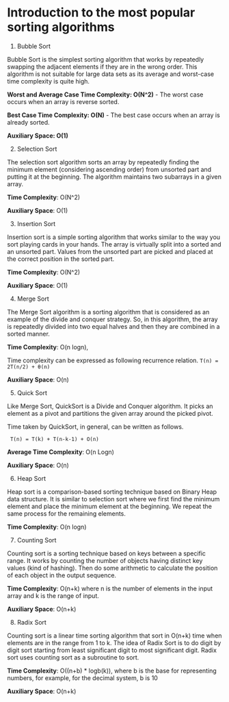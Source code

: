 # Introduction to the most popular sorting algorithms

1. Bubble Sort 
   
Bubble Sort is the simplest sorting algorithm that works by repeatedly swapping the adjacent elements if they are in the wrong order. This algorithm is not suitable for large data sets as its average and worst-case time complexity is quite high.

**Worst and Average Case Time Complexity: O(N^2)** - The worst case occurs when an array is reverse sorted.

**Best Case Time Complexity: O(N)** - The best case occurs when an array is already sorted.

**Auxiliary Space: O(1)**

2. Selection Sort
   
The selection sort algorithm sorts an array by repeatedly finding the minimum element (considering ascending order) from unsorted part and putting it at the beginning. The algorithm maintains two subarrays in a given array.

**Time Complexity**: O(N^2)

**Auxiliary Space**: O(1)

3. Insertion Sort
   
Insertion sort is a simple sorting algorithm that works similar to the way you sort playing cards in your hands. The array is virtually split into a sorted and an unsorted part. Values from the unsorted part are picked and placed at the correct position in the sorted part.

**Time Complexity**: O(N^2)

**Auxiliary Space**: O(1)

4. Merge Sort
   
The Merge Sort algorithm is a sorting algorithm that is considered as an example of the divide and conquer strategy. So, in this algorithm, the array is repeatedly divided into two equal halves and then they are combined in a sorted manner.

**Time Complexity**: O(n logn), 

Time complexity can be expressed as following recurrence relation.
`T(n) = 2T(n/2) + θ(n)`

**Auxiliary Space**: O(n)

5. Quick Sort
   
Like Merge Sort, QuickSort is a Divide and Conquer algorithm. It picks an element as a pivot and partitions the given array around the picked pivot.

Time taken by QuickSort, in general, can be written as follows. 

` T(n) = T(k) + T(n-k-1) + O(n)`

**Average Time Complexity**: O(n Logn)

**Auxiliary Space**: O(n)

6. Heap Sort
   
Heap sort is a comparison-based sorting technique based on Binary Heap data structure. It is similar to selection sort where we first find the minimum element and place the minimum element at the beginning. We repeat the same process for the remaining elements.

**Time Complexity**: O(n logn)

7. Counting Sort
   
Counting sort is a sorting technique based on keys between a specific range. It works by counting the number of objects having distinct key values (kind of hashing). Then do some arithmetic to calculate the position of each object in the output sequence. 

**Time Complexity**: O(n+k) where n is the number of elements in the input array and k is the range of input. 

**Auxiliary Space**: O(n+k)

8. Radix Sort
   
Counting sort is a linear time sorting algorithm that sort in O(n+k) time when elements are in the range from 1 to k. The idea of Radix Sort is to do digit by digit sort starting from least significant digit to most significant digit. Radix sort uses counting sort as a subroutine to sort.

**Time Complexity**: O((n+b) * logb(k)),  where b is the base for representing numbers, for example, for the decimal system, b is 10

**Auxiliary Space**: O(n+k)